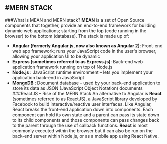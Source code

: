 #MERN STACK
---
###What is MEAN and MERN stack?
**MEAN** is a set of Open Source components that together, provide an end-to-end framework for building dynamic web applications; starting from the top (code running in the browser) to the bottom (database). The stack is made up of:
* **Angular (formerly Angular.js, now also known as Angular 2)**: Front-end web app framework; runs your JavaScript code in the user's browser, allowing your application UI to be dynamic
* **Express (sometimes referred to as Express.js)**: Back-end web application framework running on top of Node.js
* **Node.js** : JavaScript runtime environment – lets you implement your application back-end in JavaScript
* **MongoDB** : Document database – used by your back-end application to store its data as JSON (JavaScript Object Notation) documents
###ReactJS – Rise of the MERN Stack
An alternative to Angular is **React** (sometimes referred to as ReactJS), a JavaScript library developed by Facebook to build interactive/reactive user interfaces. Like Angular, React breaks the front-end application down into components. Each component can hold its own state and a parent can pass its state down to its child components and those components can pass changes back to the parent through the use of callback functions.
**React** is most commonly executed within the browser but it can also be run on the back-end server within Node.js, or as a mobile app using React Native.